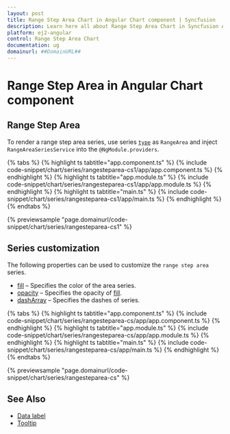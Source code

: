 ```yaml
---
layout: post
title: Range Step Area Chart in Angular Chart component | Syncfusion
description: Learn here all about Range Step Area Chart in Syncfusion Angular Chart component of Syncfusion Essential JS 2 and more.
platform: ej2-angular
control: Range Step Area Chart
documentation: ug
domainurl: ##DomainURL##
---
```

# Range Step Area in Angular Chart component

## Range Step Area

To render a range step area series, use series [`type`](https://ej2.syncfusion.com/angular/documentation/api/chart/seriesDirective/#type) as `RangeArea` and inject `RangeAreaSeriesService`  into the `@NgModule.providers`.

{% tabs %}
{% highlight ts tabtitle="app.component.ts" %}
{% include code-snippet/chart/series/rangesteparea-cs1/app/app.component.ts %}
{% endhighlight %}
{% highlight ts tabtitle="app.module.ts" %}
{% include code-snippet/chart/series/rangesteparea-cs1/app/app.module.ts %}
{% endhighlight %}
{% highlight ts tabtitle="main.ts" %}
{% include code-snippet/chart/series/rangesteparea-cs1/app/main.ts %}
{% endhighlight %}
{% endtabs %}

{% previewsample "page.domainurl/code-snippet/chart/series/rangesteparea-cs1" %}

## Series customization

The following properties can be used to customize the `range step area` series.

* [fill](https://ej2.syncfusion.com/angular/documentation/api/chart/seriesModel/#fill) – Specifies the color of the area series.
* [opacity](https://ej2.syncfusion.com/angular/documentation/api/chart/seriesModel/#opacity) – Specifies the opacity of [fill](https://ej2.syncfusion.com/angular/documentation/api/chart/seriesModel/#fill).
* [dashArray](https://ej2.syncfusion.com/angular/documentation/api/chart/seriesModel/#dasharray) – Specifies the dashes of series.

{% tabs %}
{% highlight ts tabtitle="app.component.ts" %}
{% include code-snippet/chart/series/rangesteparea-cs/app/app.component.ts %}
{% endhighlight %}
{% highlight ts tabtitle="app.module.ts" %}
{% include code-snippet/chart/series/rangesteparea-cs/app/app.module.ts %}
{% endhighlight %}
{% highlight ts tabtitle="main.ts" %}
{% include code-snippet/chart/series/rangesteparea-cs/app/main.ts %}
{% endhighlight %}
{% endtabs %}

{% previewsample "page.domainurl/code-snippet/chart/series/rangesteparea-cs" %}

## See Also

* [Data label](./data-labels/)
* [Tooltip](./tool-tip/)